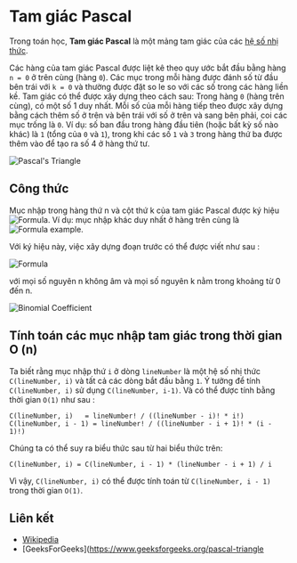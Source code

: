 # Tam giác Pascal

Trong toán học, **Tam giác Pascal** là một mảng tam giác của các [hệ số nhị thức](https://en.wikipedia.org/wiki/Binomial_coefficient).

Các hàng của tam giác Pascal được liệt kê theo quy ước bắt đầu bằng hàng `n = 0` ở trên cùng (hàng `0`). Các mục trong mỗi hàng được đánh số từ đầu bên trái với `k = 0` và thường được đặt so le so với các số trong các hàng liền kề. Tam giác có thể được xây dựng theo cách sau: Trong hàng `0` (hàng trên cùng), có một số 1 duy nhất. Mỗi số của mỗi hàng tiếp theo được xây dựng bằng cách thêm số ở trên và bên trái với số ở trên và sang bên phải, coi các mục trống là `0`. Ví dụ: số ban đầu trong hàng đầu tiên (hoặc bất kỳ số nào khác) là `1` (tổng của `0` và `1`), trong khi các số `1` và `3` trong hàng thứ ba được thêm vào để tạo ra số 4 ở hàng thứ tư.

![Pascal's Triangle](https://upload.wikimedia.org/wikipedia/commons/0/0d/PascalTriangleAnimated2.gif)

## Công thức

Mục nhập trong hàng thứ n và cột thứ k của tam giác Pascal được ký hiệu ![Formula](https://wikimedia.org/api/rest_v1/media/math/render/svg/206415d3742167e319b2e52c2ca7563b799abad7). Ví dụ: mục nhập khác duy nhất ở hàng trên cùng là ![Formula example](https://wikimedia.org/api/rest_v1/media/math/render/svg/b7e35f86368d5978b46c07fd6dddca86bd6e635c). 

Với ký hiệu này, việc xây dựng đoạn trước có thể được viết như sau :

![Formula](https://wikimedia.org/api/rest_v1/media/math/render/svg/203b128a098e18cbb8cf36d004bd7282b28461bf)

với mọi số nguyên n không âm và mọi số nguyên k nằm trong khoảng từ 0 đến n.

![Binomial Coefficient](https://wikimedia.org/api/rest_v1/media/math/render/svg/a2457a7ef3c77831e34e06a1fe17a80b84a03181)

## Tính toán các mục nhập tam giác trong thời gian O (n)

Ta biết rằng mục nhập thứ `i` ở dòng `lineNumber` là một hệ số nhị thức `C(lineNumber, i)` và tất cả các dòng bắt đầu bằng `1`. Ý tưởng để tính `C(lineNumber, i)` sử dụng `C(lineNumber, i-1)`. Và có thể được tính bằng thời gian `O(1)` như sau :

```
C(lineNumber, i)   = lineNumber! / ((lineNumber - i)! * i!)
C(lineNumber, i - 1) = lineNumber! / ((lineNumber - i + 1)! * (i - 1)!)
```

Chúng ta có thể suy ra biểu thức sau từ hai biểu thức trên:

```
C(lineNumber, i) = C(lineNumber, i - 1) * (lineNumber - i + 1) / i
```

Vì vậy, `C(lineNumber, i)` có thể được tính toán
từ `C(lineNumber, i - 1)` trong thời gian `O(1)`.

## Liên kết

- [Wikipedia](https://en.wikipedia.org/wiki/Pascal%27s_triangle)
- [GeeksForGeeks](https://www.geeksforgeeks.org/pascal-triangle
